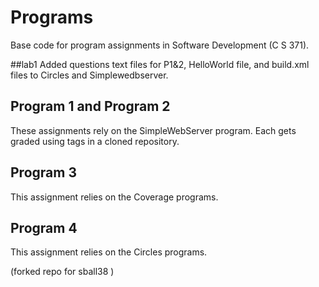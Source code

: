 # Programs
Base code for program assignments in Software Development (C S 371). 

##lab1
Added questions text files for P1&2, HelloWorld file, and build.xml files to Circles  and Simplewedbserver.

## Program 1 and Program 2
These assignments rely on the SimpleWebServer program. Each gets graded using tags in a cloned repository. 

## Program 3
This assignment relies on the Coverage programs. 

## Program 4
This assignment relies on the Circles programs. 

(forked repo for sball38 )
